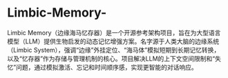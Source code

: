 # Limbic-Memory-
Limbic Memory（边缘海马忆存器）是一个开源参考架构项目，旨在为大型语言模型（LLM）提供生物启发的动态记忆增强方案。名字源于人类大脑的边缘系统（Limbic System），强调“边缘”外挂定位、“海马体”模拟短期到长期记忆转换，以及“忆存器”作为存储与管理机制的核心。项目解决LLM的上下文空间限制和“失忆”问题，通过模拟激活、忘记和时间顺序感，实现更智能的对话响应。
